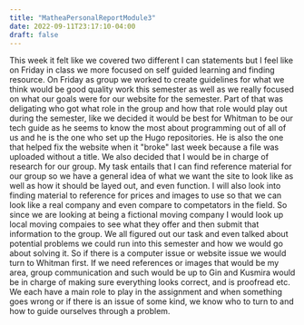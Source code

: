 ```yaml
---
title: "MatheaPersonalReportModule3"
date: 2022-09-11T23:17:10-04:00
draft: false
---
```


This week it felt like we covered two different I can statements but I feel like on Friday in class we more focused on self guided learning and finding resource. On Friday as group we worked to create guidelines for what we think would be good quality work this semester as well as we really focused on what our goals were for our website for the semester. Part of that was deligating who got what role in the group and how that role would play out during the semester, like we decided it would be best for Whitman to be our tech guide as he seems to know the most about programming out of all of us and he is the one who set up the Hugo repositories. He is also the one that helped fix the website when it "broke" last week because a file was uploaded without a title. We also decided that I would be in charge of research for our group. My task entails that I can find reference material for our group so we have a general idea of what we want the site to look like as well as how it should be layed out, and even function. I will also look into finding material to reference for prices and images to use so that we can look like a real company and even compare to competators in the field. So since we are looking at being a fictional moving company I would look up local moving compaies to see what they offer and then submit that information to the group. We all figured out our task and even talked about potential problems we could run into this semester and how we would go about solving it. So if there is a computer issue or website issue we would turn to Whitman first. If we need references or images that would be my area, group communication and such would be up to Gin and Kusmira would be in charge of making sure everything looks correct, and is proofread etc. We each have a main role to play in the assignment and when something goes wrong or if there is an issue of some kind, we know who to turn to and how to guide ourselves through a problem.
